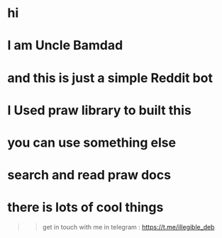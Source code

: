 # hi
# I am Uncle Bamdad
# and this is just a simple Reddit bot
# I Used praw library to built this 
# you can use something else
# search and read praw docs
# there is lots of cool things

>> get in touch with me in telegram : https://t.me/illegible_deb